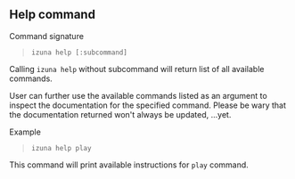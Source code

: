 ## Help command

Command signature

> `izuna help [:subcommand]`

Calling `izuna help` without subcommand will return list of all available commands.

User can further use the available commands listed as an argument to inspect the documentation for the specified command. Please be wary that the documentation returned won't always be updated, ...yet.

Example

> `izuna help play`

This command will print available instructions for `play` command.
